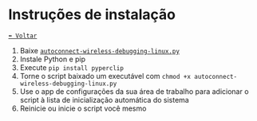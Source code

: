 # Instruções de instalação

[`⬅️ Voltar`](../readme.pt_br.md)

1. Baixe [`autoconnect-wireless-debugging-linux.py`](./autoconnect-wireless-debugging-linux.py)
2. Instale Python e pip
3. Execute `pip install pyperclip`
4. Torne o script baixado um executável com `chmod +x autoconnect-wireless-debugging-linux.py`
5. Use o app de configurações da sua área de trabalho para adicionar o script à lista de inicialização automática do sistema
6. Reinicie ou inicie o script você mesmo
